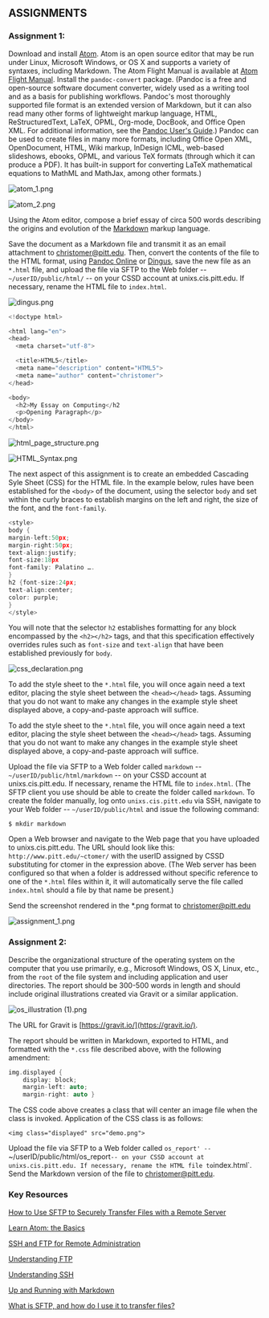 ## ASSIGNMENTS

### Assignment 1: 

Download and install [Atom](https://atom.io/). Atom is an open source editor that may be run under Linux, Microsoft Windows, or OS X and supports a variety of syntaxes, including Markdown. The Atom Flight Manual is available at [Atom Flight Manual](http://flight-manual.atom.io/). Install the `pandoc-convert` package. (Pandoc is a free and open-source software document converter, widely used as a writing tool and as a basis for publishing workflows. Pandoc's most thoroughly supported file format is an extended version of Markdown, but it can also read many other forms of lightweight markup language, HTML, ReStructuredText, LaTeX, OPML, Org-mode, DocBook, and Office Open XML. For additional information, see the [Pandoc User's Guide](http://pandoc.org/README.html).) Pandoc can be used to create files in many more formats, including Office Open XML, OpenDocument, HTML, Wiki markup, InDesign ICML, web-based slideshows, ebooks, OPML, and various TeX formats (through which it can produce a PDF). It has built-in support for converting LaTeX mathematical equations to MathML and MathJax, among other formats.)

![atom\_1.png](resources/D735E425D35DA81892BF06AC00F463C8.png)

![atom\_2.png](resources/1765CD1780EF6D5277414A3F3ED84396.png)

Using the Atom editor, compose a brief essay of circa 500 words describing the origins and evolution of the [Markdown](http://daringfireball.net/projects/markdown/) markup language.

Save the document as a Markdown file and transmit it as an email attachment to christomer@pitt.edu. Then, convert the contents of the file to the HTML format, using [Pandoc Online](http://pandoc.org/try/) or [Dingus](http://daringfireball.net/projects/markdown/dingus), save the new file as an `*.html` file, and upload the file via SFTP to the Web folder -- `~/userID/public/html/` -- on your CSSD account at unixs.cis.pitt.edu. If necessary, rename the HTML file to `index.html`. 

![dingus.png](resources/46CBDC4B66A256A1851EA5B5CF332050.png)

```c
<!doctype html>

<html lang="en">
<head>
  <meta charset="utf-8">

  <title>HTML5</title>
  <meta name="description" content="HTML5">
  <meta name="author" content="christomer">
</head>

<body>
  <h2>My Essay on Computing</h2
  <p>Opening Paragraph</p>
</body>
</html>
```

![html\_page\_structure.png](resources/C2B9FEC02EF307956E7625057CEE2D56.png)

![HTML\_Syntax.png](resources/AE1B5C80F337DCC99CADB30C99BE55BD.png)

The next aspect of this assignment is to create an embedded Cascading Syle Sheet (CSS) for the HTML file. In the example below, rules have been established for the `<body>` of the document, using the selector `body` and set within the curly braces to establish margins on the left and right, the size of the font, and the `font-family`.

```c
<style>
body {
margin-left:50px;
margin-right:50px;
text-align:justify;
font-size:18px
font-family: Palatino ….
}
h2 {font-size:24px;
text-align:center;
color: purple;
}
</style>
```

You will note that the selector `h2` establishes formatting for any block encompassed by the `<h2></h2>` tags, and that this specification effectively overrides rules such as `font-size` and `text-align` that have been established previously for `body`.

![css\_declaration.png](resources/F36EF4B8BF6AB900F4890F78A4CD15F1.png)

To add the style sheet to the `*.html` file, you will once again need a text editor, placing the style sheet between the `<head></head>` tags. Assuming that you do not want to make any changes in the example style sheet displayed above, a copy-and-paste approach will suffice.

To add the style sheet to the `*.html` file, you will once again need a text editor, placing the style sheet between the `<head></head>` tags. Assuming that you do not want to make any changes in the example style sheet displayed above, a copy-and-paste approach will suffice.

Upload the file via SFTP to a Web folder called `markdown` -- `~/userID/public/html/markdown` -- on your CSSD account at unixs.cis.pitt.edu. If necessary, rename the HTML file to `index.html`. (The SFTP client you use should be able to create the folder called `markdown`. To create the folder manually, log onto `unixs.cis.pitt.edu` via SSH, navigate to your Web folder -- `~/userID/public/html` and issue the following command:

`$ mkdir markdown`

Open a Web browser and navigate to the Web page that you have uploaded to unixs.cis.pitt.edu. The URL should look like this: `http://www.pitt.edu/~ctomer/` with the userID assigned by CSSD substituting for ctomer in the expression above. (The Web server has been configured so that when a folder is addressed without specific reference to one of the `*.html` files within it, it will automatically serve the file called `index.html` should a file by that name be present.) 

Send the screenshot rendered in the *.png format to [christomer@pitt.edu](mailto:christomer@pitt.edu)

![assignment\_1.png](resources/B7BD282697756395764DBB61686EECAA.png)

### Assignment 2:

Describe the organizational structure of the operating system on the computer that you use primarily, e.g., Microsoft Windows, OS X, Linux, etc., from the `root` of the file system and including application and user directories. The report should be 300-500 words in length and should include original illustrations created via Gravit or a similar application.  

![os\_illustration (1).png](resources/58A65711F8F9D65D09AC715C649650D6.png)

The URL for Gravit is [https://gravit.io/](https://gravit.io/).

The report should be written in Markdown, exported to HTML, and formatted with the `*.css` file described above, with the following amendment:

```c
img.displayed {
    display: block;
    margin-left: auto;
    margin-right: auto }
```

The CSS code above creates a class that will center an image file when the class is invoked. Application of the CSS class is as follows:

`<img class="displayed" src="demo.png">`

Upload the file via SFTP to a Web folder called `os_report' -- `~/userID/public/html/os_report` -- on your CSSD account at unixs.cis.pitt.edu. If necessary, rename the HTML file to `index.html`. Send the Markdown version of the file to [christomer@pitt.edu](mailto:christomer@pitt.edu).

### Key Resources

[How to Use SFTP to Securely Transfer Files with a Remote Server](https://www.digitalocean.com/community/tutorials/how-to-use-sftp-to-securely-transfer-files-with-a-remote-server)

[Learn Atom: the Basics](https://www.lynda.com/Web-Development-tutorials/Learn-Atom-Basics/468147-2.html?org=pitt.edu)

[SSH and FTP for Remote Administration](https://youtu.be/o-W_mDGX1bY)

[Understanding FTP](http://www.lynda.com/FTP-tutorials/Understanding-FTP/189068-2.html?org=pitt.edu)

[Understanding SSH](http://www.lynda.com/Developer-Network-Administration-tutorials/Understanding-SSH/189066-2.html?org=pitt.edu)

[Up and Running with Markdown](https://www.lynda.com/Web-Development-tutorials/Up-Running-Markdown/438888-2.html?org=pitt.edu)

[What is SFTP, and how do I use it to transfer files?](https://kb.iu.edu/d/akqg)